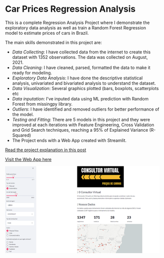 # Car Prices Regression Analysis

This is a complete Regression Analysis Project where I demonstrate the exploratory data analysis as well as train a Random Forest Regression model to estimate prices of cars in Brazil.

The main skills demonstrated in this project are:
* *Data Collecting*: I have collected data from the internet to create this dataset with 1352 observations. The data was collected on August, 2021.
* *Data Cleaning*: I have cleaned, parsed, formatted the data to make it ready for modeling.
* *Exploratory Data Analysis*: I have done the descriptive statistical analysis, univariated and bivariated analysis to understand the dataset.
* *Data Visualization*: Several graphics plotted (bars, boxplots, scatterplots etc
* *Data inputation*: I've inputed data using ML prediction with Random Forest from missingpy library.
* *Outliers*: I have identified and removed outliers for better performance of the model.
* *Testing and Fitting*: There are 5 models in this project and they were improved at each iterations with Feature Engineering, Cross Validation and Grid Search techniques, reaching a 95% of Explained Variance (R-Squared)
* The Project ends with a Web App created with Streamlit.

[Read the project explanation in this post](https://medium.com/gustavorsantos/how-i-created-a-machine-learning-model-and-deployed-it-with-streamlit-a9d887b98b25)

[Visit the Web App here](https://share.streamlit.io/gurezende/car_prices_regression_streamlit/main/ConsultorVirtualCarros.py)

![](/images/consultorScreenshot.png)
